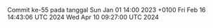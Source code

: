 Commit ke-55 pada tanggal Sun Jan 01 14:00 2023 +0100
Fri Feb 16 14:43:06 UTC 2024
Wed Apr 10 09:27:00 UTC 2024
